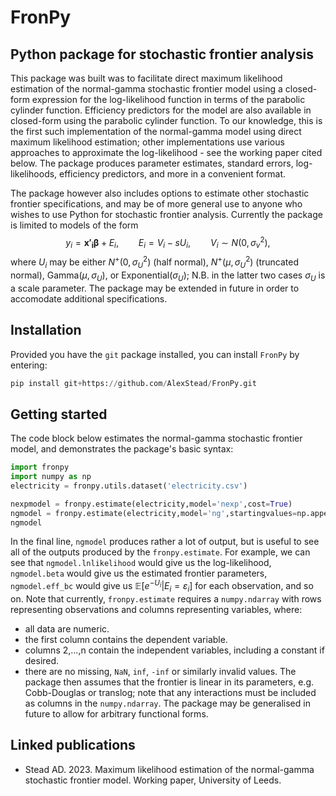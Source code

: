 # FronPy
## Python package for stochastic frontier analysis
This package was built was to facilitate direct maximum likelihood estimation of the normal-gamma stochastic frontier model using a closed-form expression for the log-likelihood function in terms of the parabolic cylinder function. Efficiency predictors for the model are also available in closed-form using the parabolic cylinder function. To our knowledge, this is the first such implementation of the normal-gamma model using direct maximum likelihood estimation; other implementations use various approaches to approximate the log-likelihood - see the working paper cited below. The package produces parameter estimates, standard errors, log-likelihoods, efficiency predictors, and more in a convenient format.

The package however also includes options to estimate other stochastic frontier specifications, and may be of more general use to anyone who wishes to use Python for stochastic frontier analysis. Currently the package is limited to models of the form
$$y_i=\boldsymbol{x'_i\beta}+E_i, \qquad
    E_i=V_i-sU_i, \qquad V_i\sim N\left(0,\sigma_v^2\right),$$
where $U_i$ may be either $N^+\left(0,\sigma_U^2\right)$ (half normal), $N^+\left(\mu,\sigma_U^2\right)$ (truncated normal), $\mathrm{Gamma}\left(\mu,\sigma_U\right)$, or $\mathrm{Exponential}\left(\sigma_U\right)$; N.B. in the latter two cases $\sigma_U$ is a scale parameter. The package may be extended in future in order to accomodate additional specifications.

## Installation
Provided you have the `git` package installed, you can install `FronPy` by entering: 
```python
pip install git+https://github.com/AlexStead/FronPy.git
```

## Getting started
The code block below estimates the normal-gamma stochastic frontier model, and demonstrates the package's basic syntax:
```python
import fronpy
import numpy as np
electricity = fronpy.utils.dataset('electricity.csv')

nexpmodel = fronpy.estimate(electricity,model='nexp',cost=True)
ngmodel = fronpy.estimate(electricity,model='ng',startingvalues=np.append(nexpmodel.theta,0),cost=True)
ngmodel
```
In the final line, `ngmodel` produces rather a lot of output, but is useful to see all of the outputs produced by the `fronpy.estimate`. For example, we can see that `ngmodel.lnlikelihood` would give us the log-likelihood, `ngmodel.beta` would give us the estimated frontier parameters, `ngmodel.eff_bc` would give us $\mathbb{E}[e^{-U_i}|E_i=\varepsilon_i]$ for each observation, and so on. Note that currently, `fronpy.estimate` requires a `numpy.ndarray` with rows representing observations and columns representing variables, where:
- all data are numeric.
- the first column contains the dependent variable.
- columns 2,...,n contain the independent variables, including a constant if desired.
- there are no missing, `NaN`, `inf`, `-inf` or similarly invalid values.
The package then assumes that the frontier is linear in its parameters, e.g. Cobb-Douglas or translog; note that any interactions must be included as columns in the `numpy.ndarray`. The package may be generalised in future to allow for arbitrary functional forms.

## Linked publications
- Stead AD. 2023. Maximum likelihood estimation of the normal-gamma stochastic frontier model. Working paper, University of Leeds.
